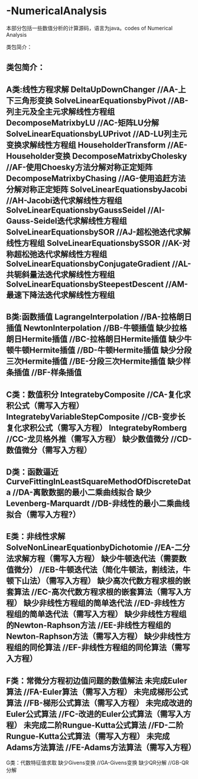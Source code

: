 # -NumericalAnalysis
本部分包括一些数值分析的计算源码，语言为java。codes of Numerical Analysis

类包简介：

类包简介：
-----------------------------------------------------------------------------------
A类:线性方程求解
DeltaUpDownChanger  //AA-上下三角形变换
SolveLinearEquationsbyPivot  //AB-列主元及全主元求解线性方程组
DecomposeMatrixbyLU  //AC-矩阵LU分解
SolveLinearEquationsbyLUPrivot  //AD-LU列主元变换求解线性方程组
HouseholderTransform  //AE-Householder变换
DecomposeMatrixbyCholesky  //AF-使用Choesky方法分解对称正定矩阵
DecomposeMatrixbyChasing  //AG-使用追赶方法分解对称正定矩阵
SolveLinearEquationsbyJacobi  //AH-Jacobi迭代求解线性方程组
SolveLinearEquationsbyGaussSeidel  //AI-Gauss-Seidel迭代求解线性方程组
SolveLinearEquationsbySOR  //AJ-超松弛迭代求解线性方程组
SolveLinearEquationsbySSOR  //AK-对称超松弛迭代求解线性方程组
SolveLinearEquationsbyConjugateGradient  //AL-共轭斜量法迭代求解线性方程组
SolveLinearEquationsbySteepestDescent  //AM-最速下降法迭代求解线性方程组
-----------------------------------------------------------------------------------
B类:函数插值
LagrangeInterpolation  //BA-拉格朗日插值
NewtonInterpolation  //BB-牛顿插值
缺少拉格朗日Hermite插值  //BC-拉格朗日Hermite插值
缺少牛顿牛顿Hermite插值  //BD-牛顿Hermite插值
缺少分段三次Hermite插值  //BE-分段三次Hermite插值
缺少样条插值  //BF-样条插值
-----------------------------------------------------------------------------------
C类：数值积分
IntegratebyComposite  //CA-复化求积公式（需写入方程）
IntegratebyVariableStepComposite  //CB-变步长复化求积公式（需写入方程）
IntegratebyRomberg  //CC-龙贝格外推（需写入方程）
缺少数值微分 //CD-数值微分（需写入方程）
-----------------------------------------------------------------------------------
D类：函数逼近
CurveFittingInLeastSquareMethodOfDiscreteData  //DA-离散数据的最小二乘曲线拟合
缺少Levenberg-Marquardt //DB-非线性的最小二乘曲线拟合（需写入方程?）
-----------------------------------------------------------------------------------
E类：非线性求解
SolveNonLinearEquationbyDichotomie  //EA-二分法求解方程（需写入方程）
缺少牛顿迭代法（需要数值微分）  //EB-牛顿迭代法（简化牛顿法，割线法，牛顿下山法）（需写入方程）
缺少高次代数方程求根的嵌套算法  //EC-高次代数方程求根的嵌套算法（需写入方程）
缺少非线性方程组的简单迭代法  //ED-非线性方程组的简单迭代法（需写入方程）
缺少非线性方程组的Newton-Raphson方法  //EE-非线性方程组的Newton-Raphson方法（需写入方程）
缺少非线性方程组的同伦算法  //EF-非线性方程组的同伦算法（需写入方程）
-----------------------------------------------------------------------------------
F类：常微分方程初边值问题的数值解法
未完成Euler算法  //FA-Euler算法（需写入方程）
未完成梯形公式算法  //FB-梯形公式算法（需写入方程）
未完成改进的Euler公式算法  //FC-改进的Euler公式算法（需写入方程）
未完成二阶Rungue-Kutta公式算法  //FD-二阶Rungue-Kutta公式算法（需写入方程）
未完成Adams方法算法  //FE-Adams方法算法（需写入方程）
-----------------------------------------------------------------------------------
G类：代数特征值求取
缺少Givens变换  //GA-Givens变换
缺少QR分解  //GB-QR分解
